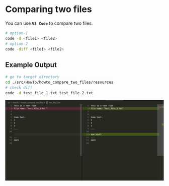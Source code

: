 # Comparing two files

You can use **`VS Code`** to compare two files.

```bash
# option-1
code -d <file1> <file2>
# option-2
code -diff <file1> <file2>
```

## Example Output

```bash
# go to target directory
cd ./src/HowTo/howto_compare_two_files/resources
# check diff
code -d test_file_1.txt test_file_2.txt
```

[![Comparing two files in VS Code][#compare-files-vscode]][#compare-files-vscode]

[#compare-files-vscode]: resources/comparing_two_files_in_vscode.PNG
